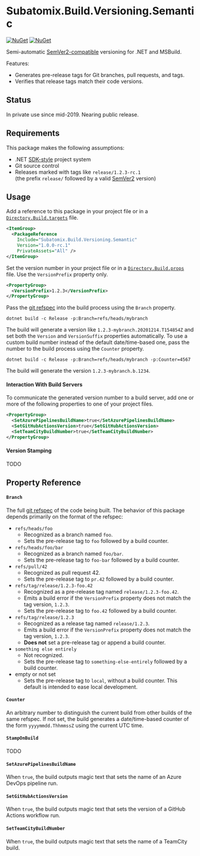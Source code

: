# Subatomix.Build.Versioning.Semantic
[![NuGet](https://img.shields.io/nuget/v/Subatomix.Build.Versioning.Semantic.svg)](https://www.nuget.org/packages/Subatomix.Build.Versioning.Semantic)
[![NuGet](https://img.shields.io/nuget/dt/Subatomix.Build.Versioning.Semantic.svg)](https://www.nuget.org/packages/Subatomix.Build.Versioning.Semantic)

Semi-automatic [SemVer2-compatible](https://semver.org/spec/v2.0.0.html)
versioning for .NET and MSBuild.

Features:
- Generates pre-release tags for Git branches, pull requests, and tags.
- Verifies that release tags match their code versions.

## Status

In private use since mid-2019.  Nearing public release.

## Requirements

This package makes the following assumptions:

- .NET [SDK-style](https://docs.microsoft.com/en-us/dotnet/core/project-sdk/overview)
  project system
- Git source control
- Releases marked with tags like `release/1.2.3-rc.1`\
  (the prefix `release/` followed by a valid
  [SemVer2](https://semver.org/spec/v2.0.0.html) version)

## Usage

Add a reference to this package in your project file or in a
[`Directory.Build.targets`](https://docs.microsoft.com/en-us/visualstudio/msbuild/customize-your-build#directorybuildprops-and-directorybuildtargets)
file.

```xml
<ItemGroup>
  <PackageReference
    Include="Subatomix.Build.Versioning.Semantic"
    Version="1.0.0-rc.1"
    PrivateAssets="All" />
</ItemGroup>
```

Set the version number in your project file or in a
[`Directory.Build.props`](https://docs.microsoft.com/en-us/visualstudio/msbuild/customize-your-build#directorybuildprops-and-directorybuildtargets)
file.  Use the `VersionPrefix` property only.

```xml
<PropertyGroup>
  <VersionPrefix>1.2.3</VersionPrefix>
</PropertyGroup>
```

Pass the [git refspec](https://git-scm.com/book/en/v2/Git-Internals-The-Refspec)
into the build process using the `Branch` property.

```shell
dotnet build -c Release -p:Branch=refs/heads/mybranch
```

The build will generate a version like `1.2.3-mybranch.20201214.T154854Z` and
set both the `Version` and `VersionSuffix` properties automatically.  To use a
custom build number instead of the default date/time-based one, pass the number
to the build process using the `Counter` property.

```shell
dotnet build -c Release -p:Branch=refs/heads/mybranch -p:Counter=4567
```

The build will generate the version `1.2.3-mybranch.b.1234`.

#### Interaction With Build Servers

To communicate the generated version number to a build server, add one or
more of the following properties to one of your project files.

```xml
<PropertyGroup>
  <SetAzurePipelinesBuildName>true</SetAzurePipelinesBuildName>
  <SetGitHubActionsVersion>true</SetGitHubActionsVersion>
  <SetTeamCityBuildNumber>true</SetTeamCityBuildNumber>
</PropertyGroup>
```

#### Version Stamping

TODO

## Property Reference

#### `Branch`
The full [git refspec](https://git-scm.com/book/en/v2/Git-Internals-The-Refspec)
of the code being built.  The behavior of this package depends primarily on
the format of the refspec:

- `refs/heads/foo`
  - Recognized as a branch named `foo`.
  - Sets the pre-release tag to `foo` followed by a build counter.
- `refs/heads/foo/bar`
  - Recognized as a branch named `foo/bar`.
  - Sets the pre-release tag to `foo-bar` followed by a build counter.
- `refs/pull/42`
  - Recognized as pull request 42.
  - Sets the pre-release tag to `pr.42` followed by a build counter.
- `refs/tag/release/1.2.3-foo.42`
  - Recognized as a pre-release tag named `release/1.2.3-foo.42`.
  - Emits a build error if the `VersionPrefix` property does not match 
    the tag version, `1.2.3`.
  - Sets the pre-release tag to `foo.42` followed by a build counter.
- `refs/tag/release/1.2.3`
  - Recognized as a release tag named `release/1.2.3`.
  - Emits a build error if the `VersionPrefix` property does not match 
    the tag version, `1.2.3`.
  - **Does not** set a pre-release tag or append a build counter.
- `something else entirely`
  - Not recognized.
  - Sets the pre-release tag to `something-else-entirely` followed by a
    build counter.
- empty or not set
  - Sets the pre-release tag to `local`, without a build counter.  This
    default is intended to ease local development.

#### `Counter`
An arbitrary number to distinguish the current build from other builds of
the same refspec.  If not set, the build generates a date/time-based
counter of the form `yyyymmdd.ThhmmssZ` using the current UTC time.

#### `StampOnBuild`
TODO

#### `SetAzurePipelinesBuildName`
When `true`, the build outputs magic text that sets the name of an Azure
DevOps pipeline run.

#### `SetGitHubActionsVersion`
When `true`, the build outputs magic text that sets the version of a GitHub
Actions workflow run.

#### `SetTeamCityBuildNumber`
When `true`, the build outputs magic text that sets the name of a TeamCity
build.
